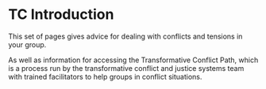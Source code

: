 # TC Introduction

This set of pages gives advice for dealing with conflicts and tensions in your group. 

As well as information for accessing the Transformative Conflict Path, which is a process run by the transformative conflict and justice systems team with trained facilitators to help groups in conflict situations.

